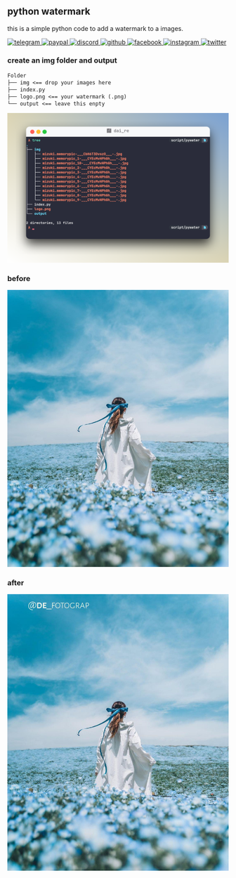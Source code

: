 ## python watermark 

this is a simple python code to add a watermark to a images.

<a href="https://t.me/mogionc">
<img src="https://img.shields.io/badge/Telegram-2CA5E0?style=for-the-badge&logo=telegram&logoColor=white" alt="telegram">
</a>
<a href="https://paypal.me/dairewahandi?country.x=ID&locale.x=id_ID">
<img src="https://img.shields.io/badge/PayPal-00457C?style=for-the-badge&logo=paypal&logoColor=white" alt="paypal">
</a>
<a href="discordapp.com/users/692815201795571822">
<img src="https://img.shields.io/badge/Discord-5865F2?style=for-the-badge&logo=discord&logoColor=white" alt="discord">
</a>
<a href="https://githuh.com/dai-re">
<img src="https://img.shields.io/badge/GitHub-100000?style=for-the-badge&logo=github&logoColor=white
" alt="github">
</a>
<a href="https://facebook.com/deiterada">
<img src="https://img.shields.io/badge/Facebook-1877F2?style=for-the-badge&logo=facebook&logoColor=white
" alt="facebook">
</a>
<a href="https://instagram.com/dei.terada">
<img src="https://img.shields.io/badge/Instagram-E4405F?style=for-the-badge&logo=instagram&logoColor=white" alt="instagram">
</a>
<a href="https://twittht.com/03ii00">
<img src="https://img.shields.io/badge/Twitter-1DA1F2?style=for-the-badge&logo=twitter&logoColor=white
" alt="twitter">
</a>


### create an img folder and output

```
Folder
├── img <== drop your images here
├── index.py
├── logo.png <== your watermark (.png)
└── output <== leave this enpty

```
![](screenshoot/Screenshot_20220927_140217.png)

### before

![](screenshoot/mizuki.memorypic_1-___CYEcMvHPhGh____-.jpg)

### after

![](screenshoot/mizuki.memorypic_1-___CYEcMvHPhGh___-.jpg)
